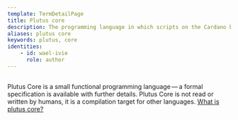 ```yaml
---
template: TermDetailPage
title: Plutus core
description: The programming language in which scripts on the Cardano blockchain are written.
aliases: plutus core
keywords: plutus, core
identities: 
    - id: wael-ivie
      role: author
---
```


##

Plutus Core is a small functional programming language — a formal specification is available with further details. Plutus Core is not read or written by humans, it is a compilation target for other languages. [What is plutus core?](https://docs.cardano.org/projects/plutus/en/terms/latest/plutus/explanations/plutus-foundation.html#what-is-plutus-foundation)